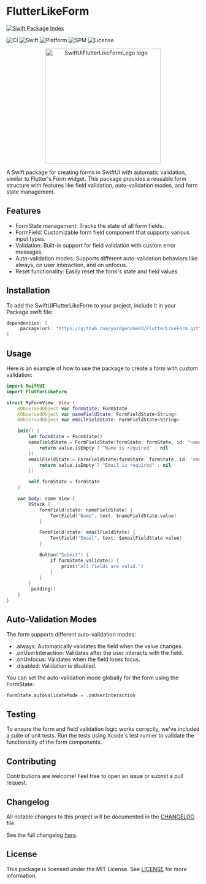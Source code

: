 # FlutterLikeForm

[![Swift Package Index](https://swiftpackageindex.com/yordgenome03/SwiftUIFlutterLikeForm/badge.svg)](https://swiftpackageindex.com/yordgenome03/FlutterLikeForm)

![CI](https://github.com/yordgenome03/SwiftUIFlutterLikeForm/actions/workflows/ci.yml/badge.svg)
![Swift](https://img.shields.io/badge/Swift-5.9-orange.svg)
![Platform](https://img.shields.io/badge/platform-iOS%20%7C%20macOS-blue)
![SPM](https://img.shields.io/badge/SPM-compatible-green)
![License](https://img.shields.io/badge/license-MIT-lightgrey)

<p align="center">
  <img src="https://github.com/user-attachments/assets/1dc58447-b0c1-4c21-afee-dbb48d235376" alt="SwiftUIFlutterLikeFormLogo logo" width="300"/>
</p>

A Swift package for creating forms in SwiftUI with automatic validation, similar to Flutter's Form widget. This package provides a reusable form structure with features like field validation, auto-validation modes, and form state management.

## Features

- FormState management: Tracks the state of all form fields.
- FormField: Customizable form field component that supports various input types.
- Validation: Built-in support for field validation with custom error messages.
- Auto-validation modes: Supports different auto-validation behaviors like always, on user interaction, and on unfocus.
- Reset functionality: Easily reset the form's state and field values.

## Installation

To add the SwiftUIFlutterLikeForm to your project, include it in your Package.swift file:

```swift
dependencies: [
    .package(url: "https://github.com/yordgenome03/FlutterLikeForm.git", from: "1.0.2")
]
```

## Usage

Here is an example of how to use the package to create a form with custom validation:

```swift
import SwiftUI
import FlutterLikeForm

struct MyFormView: View {
    @ObservedObject var formState: FormState
    @ObservedObject var nameFieldState: FormFieldState<String>
    @ObservedObject var emailFieldState: FormFieldState<String>

    init() {
        let formState = FormState()
        nameFieldState = FormFieldState(formState: formState, id: "name", initialValue: "", validator: { value in
            return value.isEmpty ? "Name is required" : nil
        })
        emailFieldState = FormFieldState(formState: formState, id: "email", initialValue: "", validator: { value in
            return value.isEmpty ? "Email is required" : nil
        })

        self.formState = formState
    }

    var body: some View {
        VStack {
            FormField(state: nameFieldState) {
                TextField("Name", text: $nameFieldState.value)
            }

            FormField(state: emailFieldState) {
                TextField("Email", text: $emailFieldState.value)
            }

            Button("Submit") {
                if formState.validate() {
                    print("All fields are valid.")
                }
            }
        }
        .padding()
    }
}
```

## Auto-Validation Modes

The form supports different auto-validation modes:

- .always: Automatically validates the field when the value changes.
- .onUserInteraction: Validates after the user interacts with the field.
- .onUnfocus: Validates when the field loses focus.
- .disabled: Validation is disabled.

You can set the auto-validation mode globally for the form using the FormState:

```swift
formState.autovalidateMode = .onUserInteraction
```

## Testing

To ensure the form and field validation logic works correctly, we've included a suite of unit tests. Run the tests using Xcode's test runner to validate the functionality of the form components.

## Contributing

Contributions are welcome! Feel free to open an issue or submit a pull request.

## Changelog

All notable changes to this project will be documented in the [CHANGELOG](CHANGELOG.md) file.

See the full changelog [here](CHANGELOG.md).

## License

This package is licensed under the MIT License. See [LICENSE](LICENSE) for more information.
